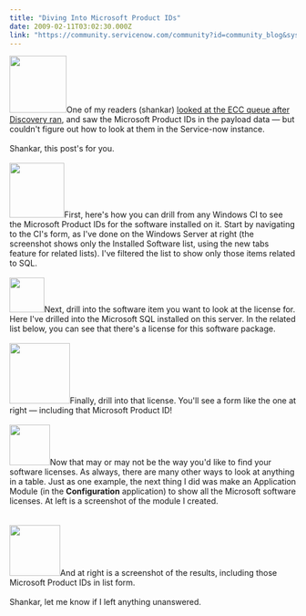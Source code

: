 ```yaml
---
title: "Diving Into Microsoft Product IDs"
date: 2009-02-11T03:02:30.000Z
link: "https://community.servicenow.com/community?id=community_blog&sys_id=95fde22ddbd0dbc01dcaf3231f961919"
---
```

<p><img  alt="" class="jive-image" src="4fba2042dbd09344e9737a9e0f96190a.iix" style="width: auto; height: 100px;" />One of my readers (shankar) <a title="lightlyLoony/blog/2009/2/2/1965" href="/community?id=community_blog&sys_id=3cfda22ddbd0dbc01dcaf3231f96196b">looked at the ECC queue after Discovery ran</a>, and saw the Microsoft Product IDs in the payload data — but couldn't figure out how to look at them in the Service-now instance.<br /><br />Shankar, this post's for you.<!--break--><br /><br /><img  alt="" class="jive-image" src="083c0c4adb509fc068c1fb651f961943.iix" style="width: auto; height: 96px;" />First, here's how you can drill from any Windows CI to see the Microsoft Product IDs for the software installed on it. Start by navigating to the CI's form, as I've done on the Windows Server at right (the screenshot shows only the Installed Software list, using the new tabs feature for related lists). I've filtered the list to show only those items related to SQL.<br /><br /><img  alt="" class="jive-image" src="9e6ee3b9db94df04e9737a9e0f9619bd.iix" style="width: auto; height: 61px;" />Next, drill into the software item you want to look at the license for. Here I've drilled into the Microsoft SQL installed on this server. In the related list below, you can see that there's a license for this software package.<br /><br /><img __jive_id="4761" alt="" class="jive-image" src="onafter.jpg" style="width: auto; height: 106px;" />Finally, drill into that license. You'll see a form like the one at right — including that Microsoft Product ID!<br /><br /><img  alt="" class="jive-image" src="3da9ac42db94dfc03eb27a9e0f9619b6.iix" style="width: auto; height: 71px;" />Now that may or may not be the way you'd like to find your software licenses. As always, there are many other ways to look at anything in a table. Just as one example, the next thing I did was make an Application Module (in the <b>Configuration</b> application) to show all the Microsoft software licenses. At left is a screenshot of the module I created. <br /><br /><br /><img  alt="" class="jive-image" src="7f7b4082db509fc068c1fb651f96195b.iix" style="width: auto; height: 89px;" />And at right is a screenshot of the results, including those Microsoft Product IDs in list form.<br /><br />Shankar, let me know if I left anything unanswered.</p>